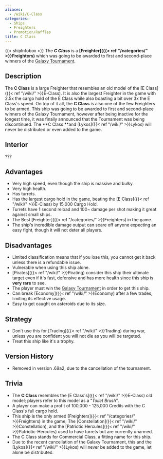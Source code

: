 ```yaml
---
aliases:
  - /wiki/C-Class
categories:
  - Ships
  - Freighters
  - Promotion/Raffles
title: C Class
---
```


{{< shipInfobox >}} The **_C Class_** is a **[Freighter]({{< ref "/categories/" >}}Freighters)** which was going to be awarded to first and second-place winners of the [Galaxy Tournament](https://challonge.com/GalaxyAT).

## Description

The **C Class** is a large Freighter that resembles an old model of the [E Class]({{< ref "/wiki/" >}}E-Class). It is also the largest Freighter in the game with 2.5x the cargo hold of the E Class while also boasting a bit over 3x the E Class's speed. On top of it all, the **C Class** is also one of the few Freighters to be armed. This ship was going to be awarded to first and second-place winners of the Galaxy Tournament, however after being inactive for the longest time, it was finally announced that the Tournament was being discontinued. The **C Class **and [Lykos]({{< ref "/wiki/" >}}Lykos) will never be distributed or even added to the game.

## Interior

???

## Advantages

- Very high speed, even though the ship is massive and bulky.
- Very high health.
- Has turrets.
- Has the largest cargo hold in the game, beating the [E Class]({{< ref "/wiki/" >}}E-Class) by 15,000 Cargo Hold.
- Turrets have 1 second reload and 100~ damage per shot making it great against small ships.
- The Best [Freighter]({{< ref "/categories/" >}}Freighters) in the game.
- The ship's incredible damage output can scare off anyone expecting an easy fight, though it will not deter all players.

## Disadvantages

- Limited classification means that if you lose this, you cannot get it back unless there is a refundable issue.
- Vulnerable when using this ship alone.
- [Pirates]({{< ref "/wiki/" >}}Pirating) consider this ship their ultimate target even if it's fast, defensive and has more health since this ship is **very rare** to see.
- The player must win the [Galaxy Tournament](https://challonge.com/GalaxyAT) in order to get this ship.
- Can break [Economy]({{< ref "/wiki/" >}}Economy) after a few trades, limiting its effective usage.
- Easy to get caught on asteroids due to its size.

## Strategy

- Don't use this for [Trading]({{< ref "/wiki/" >}}Trading) during war, unless you are confident you will not die as you will be targeted.
- Treat this ship like it's a trophy.

## Version History

- Removed in version .69a2, due to the cancellation of the tournament.

## Trivia

- The **C Class** resembles the [E Class's]({{< ref "/wiki/" >}}E-Class) old model; players refer to this model as a "_Toilet Brush_".
- A player can make a profit of 100,000 - 125,000 Credits with the C Class's full cargo hold.
- This ship is the only armed [Freighters]({{< ref "/categories/" >}}Freighters) in the game; The [Constellation]({{< ref "/wiki/" >}}Constellation), and the [Patriotic Hercules]({{< ref "/wiki/" >}}Patriotic-Hercules) used to have turrets but are currently unarmed.
- The C Class stands for Commercial Class, a fitting name for this ship.
- Due to the recent cancellation of the Galaxy Tournament, this and the [Lykos]({{< ref "/wiki/" >}}Lykos) will never be added to the game, let alone be distributed.
